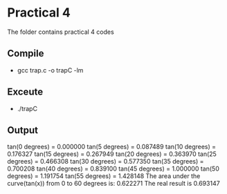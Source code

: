 # Practical 4

The folder contains practical 4 codes

## Compile
* gcc trap.c -o trapC -lm


## Exceute
* ./trapC

## Output
tan(0 degrees) = 0.000000
tan(5 degrees) = 0.087489
tan(10 degrees) = 0.176327
tan(15 degrees) = 0.267949
tan(20 degrees) = 0.363970
tan(25 degrees) = 0.466308
tan(30 degrees) = 0.577350
tan(35 degrees) = 0.700208
tan(40 degrees) = 0.839100
tan(45 degrees) = 1.000000
tan(50 degrees) = 1.191754
tan(55 degrees) = 1.428148
The area under the curve(tan(x)) from 0 to 60 degrees is: 0.622271
The real result is 0.693147